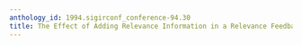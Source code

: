 ```yaml
---
anthology_id: 1994.sigirconf_conference-94.30
title: The Effect of Adding Relevance Information in a Relevance Feedback Environment
---
```


